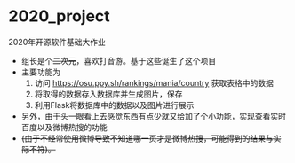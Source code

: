 # 2020_project
2020年开源软件基础大作业
* 组长是个~~二次元~~，喜欢打音游。基于这些诞生了这个项目
* 主要功能为
  1.  访问 https://osu.ppy.sh/rankings/mania/country 获取表格中的数据
  2.  将取得的数据存入数据库并生成图片，保存
  3.  利用Flask将数据库中的数据以及图片进行展示
* 另外，由于头一眼看上去感觉东西有点少就又给加了个小功能，实现查看实时百度以及微博热搜的功能
* ~~(由于不经常使用微博导致不知道哪一页才是微博热搜，可能得到的结果与实际不符)。~~
